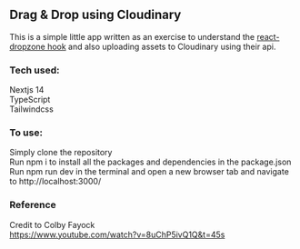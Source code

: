 ## Drag & Drop using Cloudinary

This is a simple little app written as an exercise to understand the [react-dropzone hook](https://react-dropzone.js.org/) and also uploading assets to Cloudinary using their api.

### Tech used: ###
Nextjs 14  
TypeScript  
Tailwindcss  

### To use: ###
Simply clone the repository  
Run npm i to install all the packages and dependencies in the package.json  
Run npm run dev in the terminal and open a new browser tab and navigate to http://localhost:3000/  

### Reference  
Credit to Colby Fayock  
https://www.youtube.com/watch?v=8uChP5ivQ1Q&t=45s




